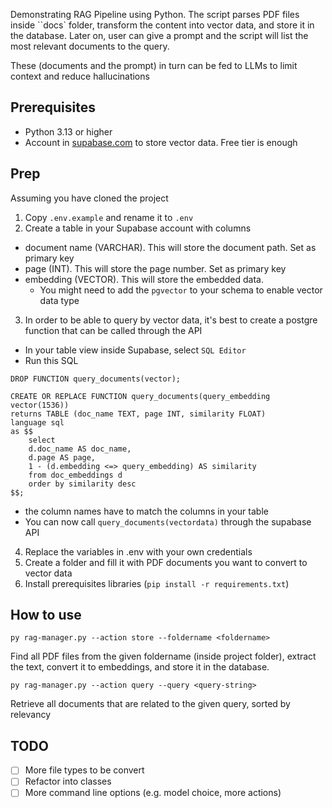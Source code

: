 Demonstrating RAG Pipeline using Python. The script parses PDF files inside ``docs` folder, transform the content into vector data, and store it in the database. Later on, user can give a prompt and the script will list the most relevant documents to the query.

These (documents and the prompt) in turn can be fed to LLMs to limit context and reduce hallucinations

## Prerequisites

* Python 3.13 or higher
* Account in [supabase.com](https://supabase.com) to store vector data. Free tier is enough

## Prep

Assuming you have cloned the project

1. Copy `.env.example` and rename it to `.env`
2. Create a table in your Supabase account with columns
  * document name (VARCHAR). This will store the document path. Set as primary key
  * page (INT). This will store the page number. Set as primary key
  * embedding (VECTOR). This will store the embedded data.
    * You might need to add the `pgvector` to your schema to enable vector data type
3. In order to be able to query by vector data, it's best to create a postgre function that can be called through the API
  * In your table view inside Supabase, select `SQL Editor`
  * Run this SQL
```lang=sql
DROP FUNCTION query_documents(vector);

CREATE OR REPLACE FUNCTION query_documents(query_embedding vector(1536))
returns TABLE (doc_name TEXT, page INT, similarity FLOAT)
language sql
as $$  
    select 
    d.doc_name AS doc_name,
    d.page AS page,
    1 - (d.embedding <=> query_embedding) AS similarity
    from doc_embeddings d
    order by similarity desc
$$;
```
  * the column names have to match the columns in your table
  * You can now call `query_documents(vectordata)` through the supabase API
4. Replace the variables in .env with your own credentials
5. Create a folder and fill it with PDF documents you want to convert to vector data
6. Install prerequisites libraries (`pip install -r requirements.txt`)

## How to use

```lang=bash
py rag-manager.py --action store --foldername <foldername>
```
Find all PDF files from the given foldername (inside project folder), extract the text, convert it to embeddings, and store it in the database.

```lang=bash
py rag-manager.py --action query --query <query-string>
```
Retrieve all documents that are related to the given query, sorted by relevancy

## TODO

- [ ] More file types to be convert
- [ ] Refactor into classes
- [ ] More command line options (e.g. model choice, more actions)